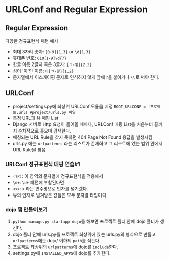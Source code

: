 # URLConf and Regular Expression

## Regular Expression
다양한 정규표현식 패턴 예시
- 최대 3자리 숫자: `[0-9]{1,3}` or `\d{1,3}`
- 휴대폰 번호: `010[1-9]\d{7}`
- 한글 이름 2글자 혹은 3글자: `[ㄱ-힣]{2,3}`
- 성이 '이'인 이름: `이[ㄱ-힣]{1,2}`
- 문자열에서 이스케이핑 문자로 인식하지 않게 앞에 r을 붙이거나 `\\`로 써야 한다.


## URLConf

- project/settings.py에 최상위 URLConf 모듈을 지정
`ROOT_URLCONF = '프로젝트.urls #project/urls.py 파일`
- 특정 URL과 뷰 매핑 List
- Django 서버로 Http 요청이 들어올 때마다, URLConf 매핑 List를 처음부터 끝까지 순차적으로 훝으며 검색한다.
- 매칭되는 URL Rule을 찾지 못하면 404 Page Not Found 응답을 발생시킴
- urls.py 에는  `urlpattenrs` 라는 리스트가 존재하고 그 리스트에 있는 범위 안에서 URL Rule을 찾음

### URLConf 정규표현식 매핑 연습#1

- `(?P)`: 이 영역의 문자열에 정규표현식을 적용해서
- `\d+`: `\d+` 패턴에 부합된다면
- `<x>`: x 라는 변수명으로 인자를 넘기겠다.
- 뷰의 인자로 넘겨받은 값들은 모두 문자열 타입이다.

### dojo 앱 만들어보기
1. `python manage.py startapp dojo`를 해보면 프로젝트 폴더 안에 dojo 폴더가 생긴다.
2. dojo 폴더 안에 urls.py를 프로젝트 최상위에 있는 urls.py의 형식으로 만들고 `urlpatterns`에는 dojo/ 이하의 `path`를 적는다.
3. 프로젝트 최상위의 `urlpatterns`에 dojo를 `include`한다.
4. settings.py에 `INSTALLED_APPS`에 dojo를 추가한다.
